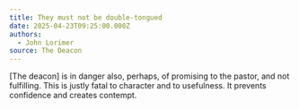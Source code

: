 ```yaml
---
title: They must not be double-tongued
date: 2025-04-23T09:25:00.000Z
authors:
  - John Lorimer
source: The Deacon
---
```

\[The deacon] is in danger also, perhaps, of promising to the pastor, and not fulfilling. This is justly fatal to character and to usefulness. It prevents confidence and creates contempt.
